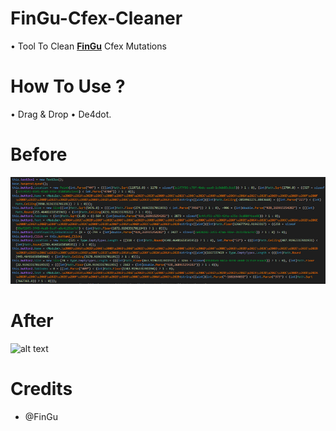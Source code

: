 # FinGu-Cfex-Cleaner

• Tool To Clean 
**[FinGu](https://github.com/FinGu)** Cfex Mutations
# How To Use ?

• Drag & Drop
• De4dot.

# Before

![alt text](https://github.com/CursedLand/FinGu-Cfex-Cleaner/blob/main/Bef.PNG)

# After

![alt text](https://github.com/CursedLand/FinGu-Cfex-Cleaner/Aft.PNG)

# Credits
* @FinGu
